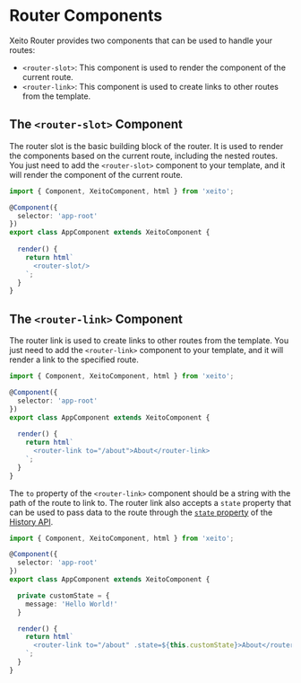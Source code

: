 # Router Components

Xeito Router provides two components that can be used to handle your routes:

- `<router-slot>`: This component is used to render the component of the current route.
- `<router-link>`: This component is used to create links to other routes from the template.

## The `<router-slot>` Component

The router slot is the basic building block of the router. It is used to render the components based on the current route, including the nested routes.
You just need to add the `<router-slot>` component to your template, and it will render the component of the current route.

```typescript
import { Component, XeitoComponent, html } from 'xeito';

@Component({
  selector: 'app-root'
})
export class AppComponent extends XeitoComponent {
  
  render() {
    return html`
      <router-slot/>
    `;
  }
}
```

## The `<router-link>` Component

The router link is used to create links to other routes from the template.
You just need to add the `<router-link>` component to your template, and it will render a link to the specified route.

```typescript
import { Component, XeitoComponent, html } from 'xeito';

@Component({
  selector: 'app-root'
})
export class AppComponent extends XeitoComponent {
  
  render() {
    return html`
      <router-link to="/about">About</router-link>
    `;
  }
}
```

The `to` property of the `<router-link>` component should be a string with the path of the route to link to.
The router link also accepts a `state` property that can be used to pass data to the route through the 
[`state` property](https://developer.mozilla.org/en-US/docs/Web/API/History/state) of the [History API](https://developer.mozilla.org/en-US/docs/Web/API/History).

```typescript
import { Component, XeitoComponent, html } from 'xeito';

@Component({
  selector: 'app-root'
})
export class AppComponent extends XeitoComponent {

  private customState = {
    message: 'Hello World!'
  }

  render() {
    return html`
      <router-link to="/about" .state=${this.customState}>About</router-link>
    `;
  }
}
```